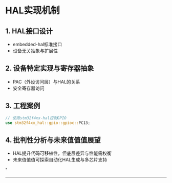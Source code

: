 ﻿# HAL实现机制

## 1. HAL接口设计

- embedded-hal标准接口
- 设备无关抽象与扩展性

## 2. 设备特定实现与寄存器抽象

- PAC（外设访问层）与HAL的关系
- 安全寄存器访问

## 3. 工程案例

```rust
// 使用stm32f4xx-hal控制GPIO
use stm32f4xx_hal::gpio::gpioc::PC13;
```

## 4. 批判性分析与未来值值值展望

- HAL提升代码可移植性，但底层差异与性能需权衡
- 未来值值值可探索自动化HAL生成与多芯片支持

"

---
